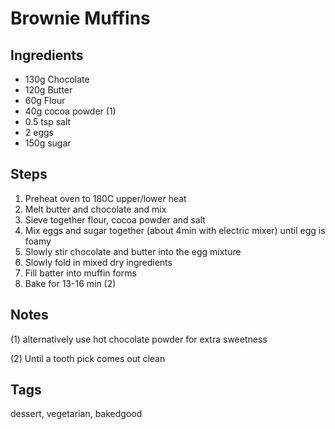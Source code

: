 # Brownie Muffins

## Ingredients 

* 130g Chocolate
* 120g Butter 
* 60g Flour
* 40g cocoa powder (1)
* 0.5 tsp salt
* 2 eggs
* 150g sugar 

## Steps 

1. Preheat oven to 180C upper/lower heat 
2. Melt butter and chocolate and mix 
3. Sieve together flour, cocoa powder and salt 
4. Mix eggs and sugar together (about 4min with electric mixer) until egg is foamy
5. Slowly stir chocolate and butter into the egg mixture
6. Slowly fold in mixed dry ingredients
7. Fill batter into muffin forms
8. Bake for 13-16 min (2)

## Notes 

(1) alternatively use hot chocolate powder for extra sweetness

(2) Until a tooth pick comes out clean

## Tags
dessert, vegetarian, bakedgood
